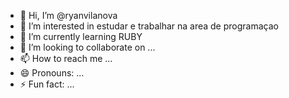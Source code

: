 - 👋 Hi, I’m @ryanvilanova
- 👀 I’m interested in estudar e trabalhar na area de programaçao 
- 🌱 I’m currently learning RUBY
- 💞️ I’m looking to collaborate on ...
- 📫 How to reach me ...
- 😄 Pronouns: ...
- ⚡ Fun fact: ...

<!---
ryanvilanova/ryanvilanova is a ✨ special ✨ repository because its `README.md` (this file) appears on your GitHub profile.
You can click the Preview link to take a look at your changes.
--->
